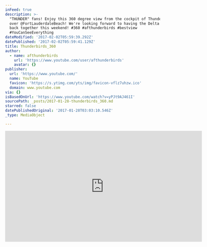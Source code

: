 ```yaml
---
inFeed: true
description: >-
  "THUNDER" fans! Enjoy this 360 degree view from the cockpit of Thunderbird 4
  over @FortLauderdaleBeach! We're looking forward to having the Delta formation
  back together this weekend! #360 #afthunderbirds #bestview
  #YouCanSeeEverything
dateModified: '2017-02-02T05:59:39.292Z'
datePublished: '2017-02-02T05:59:41.129Z'
title: Thunderbirds_360
author:
  - name: afthunderbirds
    url: 'https://www.youtube.com/user/afthunderbirds'
    avatar: {}
publisher:
  url: 'https://www.youtube.com/'
  name: YouTube
  favicon: 'https://s.ytimg.com/yts/img/favicon-vflz7uhzw.ico'
  domain: www.youtube.com
via: {}
isBasedOnUrl: 'https://www.youtube.com/watch?v=yPJt9AJ461I'
sourcePath: _posts/2017-01-28-thunderbirds_360.md
starred: false
datePublishedOriginal: '2017-01-28T03:03:10.546Z'
_type: MediaObject

---
```

<iframe src="https://cdn.embedly.com/widgets/media.html?src=https%3A%2F%2Fwww.youtube.com%2Fembed%2FyPJt9AJ461I%3Ffeature%3Doembed&amp;url=http%3A%2F%2Fwww.youtube.com%2Fwatch%3Fv%3DyPJt9AJ461I&amp;image=https%3A%2F%2Fi.ytimg.com%2Fvi%2FyPJt9AJ461I%2Fhqdefault.jpg&amp;key=b7d04c9b404c499eba89ee7072e1c4f7&amp;type=text%2Fhtml&amp;schema=youtube" width="640" height="360" scrolling="no" frameborder="0" allowfullscreen="" style=""></iframe>